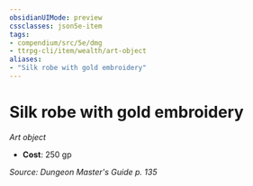 ```yaml
---
obsidianUIMode: preview
cssclasses: json5e-item
tags:
- compendium/src/5e/dmg
- ttrpg-cli/item/wealth/art-object
aliases: 
- "Silk robe with gold embroidery"
---
```

# Silk robe with gold embroidery
*Art object*  

- **Cost**: 250 gp

*Source: Dungeon Master's Guide p. 135*
